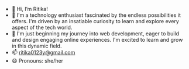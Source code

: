 - 👋 Hi, I’m Ritika!
- 👀 I'm a technology enthusiast fascinated by the endless possibilities it offers. I'm driven by an insatiable curiosity to learn and explore every aspect of the tech world.
- 🌱 I'm just beginning my journey into web development, eager to build and design engaging online experiences. I'm excited to learn and grow in this dynamic field.
- 📫 ritika0123y@gmail.com
- 😄 Pronouns: she/her


<!---
ritzzy01/ritzzy01 is a ✨ special ✨ repository because its `README.md` (this file) appears on your GitHub profile.
You can click the Preview link to take a look at your changes.
--->

